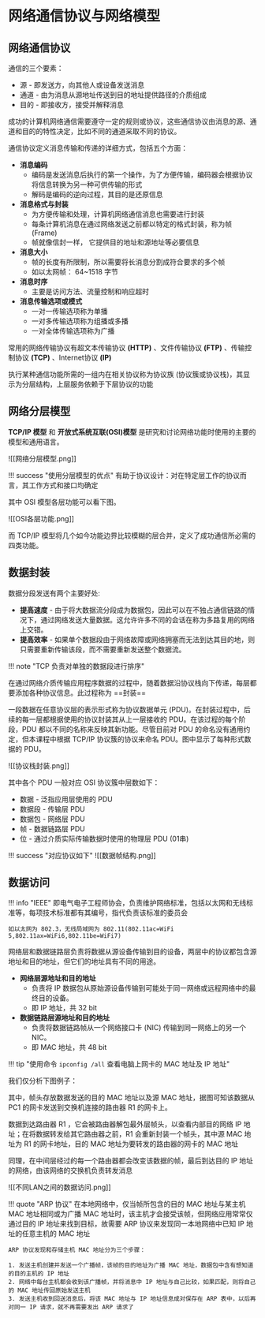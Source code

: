 
# 网络通信协议与网络模型

## 网络通信协议

通信的三个要素：

- 源 - 即发送方，向其他人或设备发送消息
- 通道 - 由为消息从源地址传送到目的地址提供路径的介质组成
- 目的 - 即接收方，接受并解释消息

成功的计算机网络通信需要遵守一定的规则或协议，这些通信协议由消息的源、通道和目的的特性决定，比如不同的通道采取不同的协议。

通信协议定义消息传输和传递的详细方式，包括五个方面：

- **消息编码**
	- 编码是发送消息后执行的第一个操作，为了方便传输，编码器会根据协议将信息转换为另一种可供传输的形式
	- 解码是编码的逆向过程，其目的是还原信息
- **消息格式与封装**
	- 为方便传输和处理，计算机网络通信消息也需要进行封装
	- 每条计算机消息在通过网络发送之前都以特定的格式封装，称为帧 (Frame)
	- 帧就像信封一样， 它提供目的地址和源地址等必要信息
- **消息大小**
	- 帧的长度有所限制，所以需要将长消息分割成符合要求的多个帧
	- 如以太网帧： 64~1518 字节
- **消息时序**
	- 主要是访问方法、流量控制和响应超时
- **消息传输选项或模式**
	- 一对一传输选项称为单播
	- 一对多传输选项称为组播或多播
	- 一对全体传输选项称为广播

常用的网络传输协议有超文本传输协议 **(HTTP)** 、文件传输协议 **(FTP)** 、传输控制协议 **(TCP)** 、Internet协议 **(IP)** 

执行某种通信功能所需的一组内在相关协议称为协议族 (协议簇或协议栈)，其显示为分层结构，上层服务依赖于下层协议的功能

## 网络分层模型

**TCP/IP 模型** 和 **开放式系统互联(OSI)模型** 是研究和讨论网络功能时使用的主要的模型和通用语言。

![[网络分层模型.png]]

!!! success "使用分层模型的优点"
	有助于协议设计：对在特定层工作的协议而言，其工作方式和接口均确定

其中 OSI 模型各层功能可以看下图。

![[OSI各层功能.png]]

而 TCP/IP 模型将几个如今功能边界比较模糊的层合并，定义了成功通信所必需的四类功能。

## 数据封装

数据分段发送有两个主要好处:

- **提高速度** - 由于将大数据流分段成为数据包，因此可以在不独占通信链路的情况下，通过网络发送大量数据。这允许许多不同的会话在称为多路复用的网络上交错。
- **提高效率** - 如果单个数据段由于网络故障或网络拥塞而无法到达其目的地，则只需要重新传输该段，而不需要重新发送整个数据流。

!!! note "TCP 负责对单独的数据段进行排序"

在通过网络介质传输应用程序数据的过程中，随着数据沿协议栈向下传递，每层都要添加各种协议信息。此过程称为 ==封装==

一段数据在任意协议层的表示形式称为协议数据单元 (PDU)。在封装过程中，后续的每一层都根据使用的协议封装其从上一层接收的 PDU。在该过程的每个阶段，PDU 都以不同的名称来反映其新功能。尽管目前对 PDU 的命名没有通用约定，但本课程中根据 TCP/IP 协议簇的协议来命名 PDU。图中显示了每种形式数据的 PDU。

![[协议栈封装.png]]

其中各个 PDU 一般对应 OSI 协议簇中层数如下：

- 数据 - 泛指应用层使用的 PDU
- 数据段 - 传输层 PDU
- 数据包 - 网络层 PDU
- 帧 - 数据链路层 PDU
- 位 - 通过介质实际传输数据时使用的物理层 PDU (01串)

!!! success "对应协议如下"
	![[数据帧结构.png]]

## 数据访问

!!! info "IEEE"
	即电气电子工程师协会，负责维护网络标准，包括以太网和无线标准等，每项技术标准都有其编号，指代负责该标准的委员会
	
	如以太网为 802.3，无线局域网为 802.11(802.11ac=WiFi 5,802.11ax=WiFi6,802.11be=WiFi7)

网络层和数据链路层负责将数据从源设备传输到目的设备，两层中的协议都包含源地址和目的地址，但它们的地址具有不同的用途。

- **网络层源地址和目的地址**
	- 负责将 IP 数据包从原始源设备传输到可能处于同一网络或远程网络中的最终目的设备。
	- 即 IP 地址，共 32 bit
- **数据链路层源地址和目的地址**
	- 负责将数据链路帧从一个网络接口卡 (NIC) 传输到同一网络上的另一个 NIC。
	- 即 MAC 地址，共 48 bit

!!! tip "使用命令 `ipconfig /all` 查看电脑上网卡的 MAC 地址及 IP 地址"

我们仅分析下图例子：

其中，帧头存放数据发送的目的 MAC 地址以及源 MAC 地址，据图可知该数据从 PC1 的网卡发送到交换机连接的路由器 R1 的网卡上。

数据到达路由器 R1 ，它会被路由器解包最外层帧头，以查看内部目的网络 IP 地址；在将数据转发给其它路由器之前，R1 会重新封装一个帧头，其中源 MAC 地址为 R1 的网卡地址，目的 MAC 地址为要转发的路由器的网卡的 MAC 地址

同理，在中间层经过的每一个路由器都会改变该数据的帧，最后到达目的 IP 地址的网络，由该网络的交换机负责转发消息

![[不同LAN之间的数据访问.png]]

!!! quote "ARP 协议"
	在本地网络中，仅当帧所包含的目的 MAC 地址与某主机 MAC 地址相同或为广播 MAC 地址时，该主机才会接受该帧，但网络应用常常仅通过目的 IP 地址来找到目标，故需要 ARP 协议来发现同一本地网络中已知 IP 地址的任意主机的 MAC 地址
	
	ARP 协议发现和存储主机 MAC 地址分为三个步骤：
	
	1. 发送主机创建并发送一个广播帧，该帧的目的地址为广播 MAC 地址，数据包中含有想知道的目的主机的 IP 地址
	2. 网络中每台主机都会收到该广播帧，并将消息中 IP 地址与自己比较，如果匹配，则将自己的 MAC 地址传回原始发送主机
	3. 发送主机收到回送消息后，将该 MAC 地址与 IP 地址信息成对保存在 ARP 表中，以后再对同一 IP 请求，就不再需要发出 ARP 请求了


